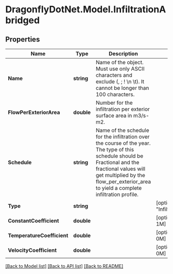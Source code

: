 
# DragonflyDotNet.Model.InfiltrationAbridged

## Properties

Name | Type | Description | Notes
------------ | ------------- | ------------- | -------------
**Name** | **string** | Name of the object. Must use only ASCII characters and exclude (, ; ! \\n \\t). It cannot be longer than 100 characters. | 
**FlowPerExteriorArea** | **double** | Number for the infiltration per exterior surface area in m3/s-m2. | 
**Schedule** | **string** | Name of the schedule for the infiltration over the course of the year. The type of this schedule should be Fractional and the fractional values will get multiplied by the flow_per_exterior_area to yield a complete infiltration profile. | 
**Type** | **string** |  | [optional] [default to "InfiltrationAbridged"]
**ConstantCoefficient** | **double** |  | [optional] [default to 1M]
**TemperatureCoefficient** | **double** |  | [optional] [default to 0M]
**VelocityCoefficient** | **double** |  | [optional] [default to 0M]

[[Back to Model list]](../README.md#documentation-for-models)
[[Back to API list]](../README.md#documentation-for-api-endpoints)
[[Back to README]](../README.md)


